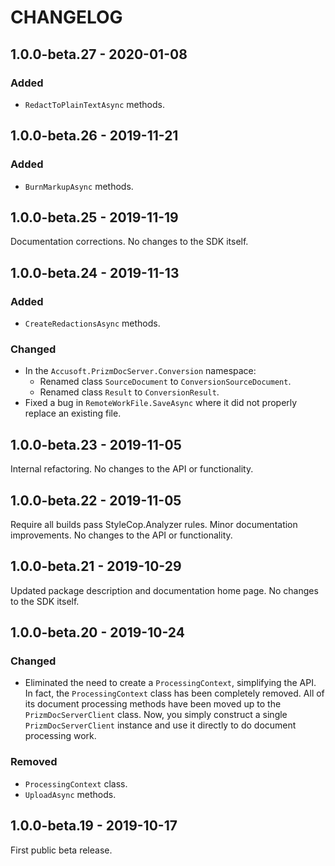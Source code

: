 # CHANGELOG

## 1.0.0-beta.27 - 2020-01-08

### Added

- `RedactToPlainTextAsync` methods.

## 1.0.0-beta.26 - 2019-11-21

### Added

- `BurnMarkupAsync` methods.

## 1.0.0-beta.25 - 2019-11-19

Documentation corrections. No changes to the SDK itself.

## 1.0.0-beta.24 - 2019-11-13

### Added

- `CreateRedactionsAsync` methods.

### Changed

- In the `Accusoft.PrizmDocServer.Conversion` namespace:
  - Renamed class `SourceDocument` to `ConversionSourceDocument`.
  - Renamed class `Result` to `ConversionResult`.
- Fixed a bug in `RemoteWorkFile.SaveAsync` where it did not properly replace an
  existing file.

## 1.0.0-beta.23 - 2019-11-05

Internal refactoring. No changes to the API or functionality.

## 1.0.0-beta.22 - 2019-11-05

Require all builds pass StyleCop.Analyzer rules.
Minor documentation improvements.
No changes to the API or functionality.

## 1.0.0-beta.21 - 2019-10-29

Updated package description and documentation home page. No changes to the SDK
itself.

## 1.0.0-beta.20 - 2019-10-24

### Changed

- Eliminated the need to create a `ProcessingContext`, simplifying the API. In
  fact, the `ProcessingContext` class has been completely removed. All of its
  document processing methods have been moved up to the `PrizmDocServerClient`
  class. Now, you simply construct a single `PrizmDocServerClient` instance and
  use it directly to do document processing work.

### Removed

- `ProcessingContext` class.
- `UploadAsync` methods.

## 1.0.0-beta.19 - 2019-10-17

First public beta release.
